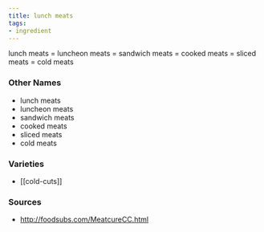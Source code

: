 ```yaml
---
title: lunch meats
tags:
- ingredient
---
```

lunch meats = luncheon meats = sandwich meats = cooked meats = sliced meats = cold meats

### Other Names

* lunch meats
* luncheon meats
* sandwich meats
* cooked meats
* sliced meats
* cold meats

### Varieties

* [[cold-cuts]]

### Sources
* http://foodsubs.com/MeatcureCC.html
